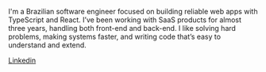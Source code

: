 I'm a Brazilian software engineer focused on building reliable web apps with TypeScript and React. I’ve been working with SaaS products for almost three years, handling both front-end and back-end. I like solving hard problems, making systems faster, and writing code that’s easy to understand and extend.

[Linkedin](https://www.linkedin.com/in/ruan-gustavo/)
